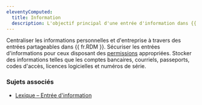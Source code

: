 ```yaml
---
eleventyComputed:
  title: Information
  description: L'objectif principal d'une entrée d'information dans {{ fr.RDM }} est de centraliser les informations personnelles ou d'entreprise au sein d'entrées partageables qui peuvent être facilement modifiées et consultées par les utilisateurs disposant des permissions appropriées.
---
```

Centraliser les informations personnelles et d'entreprise à travers des entrées partageables dans {{ fr.RDM }}. Sécuriser les entrées d'informations pour ceux disposant des [permissions](/rdm/windows/concepts/advanced-concepts/permissions-rbac-roles/) appropriées. Stocker des informations telles que les comptes bancaires, courriels, passeports, codes d'accès, licences logicielles et numéros de série.

### Sujets associés  
* [Lexique – Entrée d'information](/rdm/windows/support-resources/lexicon/#information-entry)  
